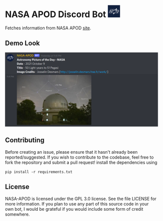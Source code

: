 # NASA APOD Discord Bot <img src="assets/apodlogo.png" width="40">

Fetches information from NASA APOD [site](https://apod.nasa.gov/apod/).

## Demo Look

<img src="assets/demolook.PNG" width="700">

## Contributing

Before creating an issue, please ensure that it hasn't already been reported/suggested. If you wish to contribute to the codebase, feel free to fork the repository and submit a pull request! install the dependencies using

```
pip install -r requirements.txt
```

## License

NASA-APOD is licensed under the GPL 3.0 license. See the file LICENSE for more information. If you plan to use any part of this source code in your own bot, I would be grateful if you would include some form of credit somewhere.
